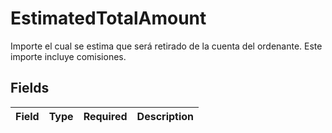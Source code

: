 # EstimatedTotalAmount

Importe el cual se estima que será retirado de la cuenta del ordenante. Este importe incluye comisiones.


## Fields

| Field       | Type        | Required    | Description |
| ----------- | ----------- | ----------- | ----------- |